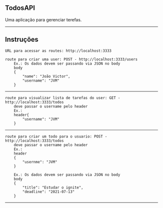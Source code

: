 ## TodosAPI  
 Uma aplicação para gerenciar terefas. 

---

## Instruções 
    URL para acessar as routes: http://localhost:3333

    route para criar uma user: POST - http://localhost:3333/users
        Ex.: Os dados devem ser passando via JSON no body
        body
        {
            "name": "João Victor",
            "username": "JVM"
        }
---

    route para visualizar lista de tarefas do user: GET - http://localhost:3333/todos
        deve passar o username pelo header
        Ex.:
        header{
            "username": "JVM"
        }
---

    route para criar um todo para o usuario: POST - http://localhost:3333/todos
        deve passar o username pelo header
        Ex.:
        header
        {
            "usernme": "JVM"
        }
        
        Ex.: Os dados devem ser passando via JSON no body
        body
        {
            "title": "Estudar o ignite",
            "deadline": "2021-07-13"
        }
---